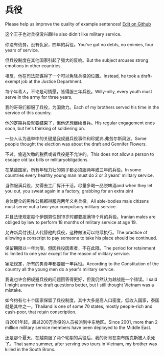 # 兵役

Please help us improve the quality of example sentences! [Edit on Github](https://github.com/jiyushe/jiyu-example-sentence-source/blob/main/chinese/bingyi.md)

<p><span class="chinese">这个王子也对兵役没兴趣</span><span class="english">He also didn't like military service.</span></p>

<p><span class="chinese">你没有债务，没有仇家，四年的兵役。</span><span class="english">You've got no debts, no enimies, four years of service.</span></p>

<p><span class="chinese">但兵役制度在其他国家引起了强大的反响。</span><span class="english">But the subject arouses strong emotions in other countries.</span></p>

<p><span class="chinese">相反，他在司法部谋得了一个可以免除兵役的位置。</span><span class="english">Instead, he took a draft-exempt job at the Justice Department.</span></p>

<p><span class="chinese">每个年青人，不论是可情愿，皆得服三年兵役。</span><span class="english">Willy-nilly, every youth must serve in the army for three years.</span></p>

<p><span class="chinese">我的哥哥们都服了兵役，为国效力。</span><span class="english">Each of my brothers served his time in the service of this country.</span></p>

<p><span class="chinese">他的定期兵役就要结束了，但他还想继续当兵。</span><span class="english">His regular engagement ends soon, but he's thinking of soldiering on.</span></p>

<p><span class="chinese">一些人认为选举中的关键是我规避兵役事件和珍妮弗.弗劳尔斯风波。</span><span class="english">Some people thought the election was about the draft and Gennifer Flowers.</span></p>

<p><span class="chinese">不过，偷逃欠缴的税费或者兵役是不允许的。</span><span class="english">This does not allow a person to escape old tax bills or militaryobligations.</span></p>

<p><span class="chinese">在某些国家，所有年轻力壮的男子都必须服两年或三年的兵役。</span><span class="english">In some countries every healthy young man must do 2 or 3 years' military service.</span></p>

<p><span class="chinese">当你服满兵役，又得去工厂挥汗干活，尽量多喝一品脱啤酒</span><span class="english">and when they let you out, you sweat again in a factory, grabbing for an extra pint</span></p>

<p><span class="chinese">身体健全的男性公民都得服完两年义务兵役。</span><span class="english">All able-bodies male citizens must serve out a two-year compulsory military service.</span></p>

<p><span class="chinese">并且法律规定每个伊朗男性到19岁时都要服满18个月的兵役。</span><span class="english">Iranian males are obliged by law to perform 18 months of military service at age 19.</span></p>

<p><span class="chinese">允许新兵付钱让人代替他的兵役，这种做法可以继续执行。</span><span class="english">The practice of allowing a conscript to pay someone to take his place should be continued.</span></p>

<p><span class="chinese">保留期限以一年为限，但因兵役因素者，不在此限。</span><span class="english">The period for retainment is limited to one year except for the reason of military service.</span></p>

<p><span class="chinese">宪法规定，所有的男青年都要服一年兵役。</span><span class="english">According to the Constitution of the country all the young men do a year's military service.</span></p>

<p><span class="chinese">我说也许会把规避兵役的问题回答得更好，但我仍然认为越战是一个错误。</span><span class="english">I said I might answer the draft questions better, but I still thought Vietnam was a mistake.</span></p>

<p><span class="chinese">如今约有七十个国家保留了兵役制度，其中大多是高人口密度，低收入国家，泰国就是其中之一。</span><span class="english">Thailand is one of some 70 states, mostly people-rich and cash-poor, that retain conscription.</span></p>

<p><span class="chinese">自2001年起，超过200万兵役的人员被派到中东地区。</span><span class="english">Since 2001, more than 2 million military service members have been deployed to the Middle East.</span></p>

<p><span class="chinese">还是那个夏天，在越南服了两个轮期的兵役后，我的哥哥在南布朗克斯被人杀死了。</span><span class="english">That same summer, after serving two tours in Vietnam, my brother was killed in the South Bronx.</span></p>

